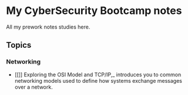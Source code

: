 # My CyberSecurity Bootcamp notes

All my prework notes studies here.


## Topics

### Networking

- [[]] Exploring the OSI Model and TCP/IP,_ introduces you to common networking models used to define how systems exchange messages over a network.


